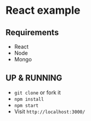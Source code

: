 # React example

## Requirements
* React
* Node
* Mongo

## UP & RUNNING
* `git clone` or fork it
* `npm install`
* `npm start`
* Visit `http://localhost:3000/`
